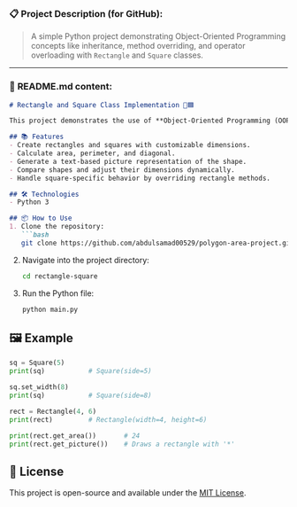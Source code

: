 ### 📋 **Project Description (for GitHub):**

> A simple Python project demonstrating Object-Oriented Programming concepts like inheritance, method overriding, and operator overloading with `Rectangle` and `Square` classes.

---

### 📄 **README.md content:**

```markdown
# Rectangle and Square Class Implementation 🧱🟦

This project demonstrates the use of **Object-Oriented Programming (OOP)** concepts in Python by implementing two classes: `Rectangle` and `Square`.

## 📚 Features
- Create rectangles and squares with customizable dimensions.
- Calculate area, perimeter, and diagonal.
- Generate a text-based picture representation of the shape.
- Compare shapes and adjust their dimensions dynamically.
- Handle square-specific behavior by overriding rectangle methods.

## 🛠️ Technologies
- Python 3

## 📦 How to Use
1. Clone the repository:
   ```bash
   git clone https://github.com/abdulsamad00529/polygon-area-project.git
   ```
2. Navigate into the project directory:
   ```bash
   cd rectangle-square
   ```
3. Run the Python file:
   ```bash
   python main.py
   ```

## 🖼️ Example
```python
sq = Square(5)
print(sq)           # Square(side=5)

sq.set_width(8)
print(sq)           # Square(side=8)

rect = Rectangle(4, 6)
print(rect)         # Rectangle(width=4, height=6)

print(rect.get_area())       # 24
print(rect.get_picture())    # Draws a rectangle with '*'
```

## 📜 License
This project is open-source and available under the [MIT License](LICENSE).
```

